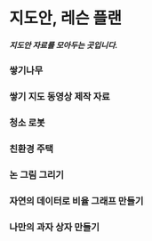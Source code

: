 # 지도안, 레슨 플랜
##### 지도안 자료를 모아두는 곳입니다.
### 쌓기나무
### 쌓기 지도 동영상 제작 자료
### 청소 로봇
### 친환경 주택
### 논 그림 그리기
### 자연의 데이터로 비율 그래프 만들기
### 나만의 과자 상자 만들기
